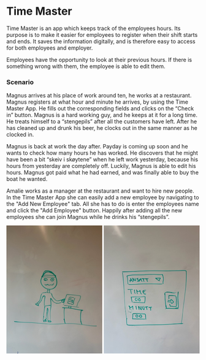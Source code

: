 # Time Master

Time Master is an app which keeps track of the employees hours. Its purpose is to make it easier for employees to register when their shift starts and ends. It saves the information digitally, and is therefore easy to access for both employees and employer. 

Employees have the opportunity to look at their previous hours. If there is something wrong with them, the employee is able to edit them.


### Scenario
Magnus arrives at his place of work around ten, he works at a restaurant. Magnus registers at what hour and minute he arrives, by using the Time Master App. He fills out the corresponding fields and clicks on the “Check in” button. Magnus is a hard working guy, and he keeps at it for a long time. He treats himself to a “stengepils” after all the customers have left. After he has cleaned up and drunk his beer, he clocks out in the same manner as he clocked in.

Magnus is back at work the day after. Payday is coming up soon and he wants to check how many hours he has worked. He discovers that he might have been a bit “skeiv i skøytene” when he left work yesterday, because his hours from yesterday are completely off. Luckily, Magnus is able to edit his hours. Magnus got paid what he had earned, and was finally able to buy the boat he wanted.

Amalie works as a manager at the restaurant and want to hire new people. In the Time Master App she can easily add a new employee by navigating to the "Add New Employee" tab. All she has to do is enter the employees name and click the "Add Employee" button. Happily after adding all the new employees she can join Magnus while he drinks his “stengepils”.


<img src="/docs/img/magnus.jpg" width="250px"/>
<img src="/docs/img/appen.jpg" width="250px"/>